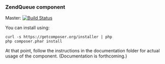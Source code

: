 ### ZendQueue component

Master: [![Build Status](https://secure.travis-ci.org/concrete5/ZendQueue.png?branch=master)](http://travis-ci.org/concrete5/ZendQueue)

You can install using:

```
curl -s https://getcomposer.org/installer | php
php composer.phar install
```

At that point, follow the instructions in the documentation folder for actual
usage of the component. (Documentation is forthcoming.)
